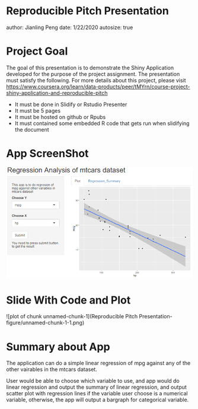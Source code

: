 Reproducible Pitch Presentation
========================================================
author: Jianling Peng
date: 1/22/2020
autosize: true

Project Goal
========================================================

The goal of this presentation is to demonstrate the Shiny Application developed for the purpose of the project assignment. The presentation must satisfy the following. For more details about this project, please visit
<https://www.coursera.org/learn/data-products/peer/tMYrn/course-project-shiny-application-and-reproducible-pitch>

- It must be done in Slidify or Rstudio Presenter
- It must be 5 pages
- It must be hosted on github or Rpubs
- It must contained some embedded R code that gets run when slidifying the document


App ScreenShot
========================================================


![App ScreenShot](screenshot.png)



Slide With Code and Plot
========================================================

![plot of chunk unnamed-chunk-1](Reproducible Pitch Presentation-figure/unnamed-chunk-1-1.png)

Summary about App
========================================================
The application can do a simple linear regression of mpg against any of the other vairables in the mtcars dataset.

User would be able to choose which variable to use, and app would do linear regression and output the summary of linear regression, and output scatter plot with regression lines if the variable user choose is a numerical variable, otherwise, the app will output a bargraph for categorical variable.




